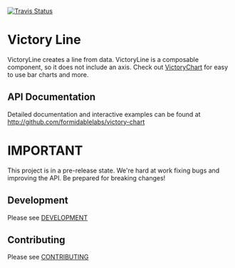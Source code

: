 [![Travis Status][trav_img]][trav_site]

Victory Line
============

VictoryLine creates a line from data. VictoryLine is a composable component, so it does not include an axis.  Check out [VictoryChart](https://github.com/formidablelabs/victory-chart) for easy to use bar charts and more.

API Documentation
-----------------
Detailed documentation and interactive examples can be found at http://github.com/formidablelabs/victory-chart

IMPORTANT
=========

This project is in a pre-release state. We're hard at work fixing bugs and improving the API. Be prepared for breaking changes!

## Development

Please see [DEVELOPMENT](DEVELOPMENT.md)

## Contributing

Please see [CONTRIBUTING](CONTRIBUTING.md)

[trav_img]: https://api.travis-ci.org/FormidableLabs/victory-line.svg
[trav_site]: https://travis-ci.org/FormidableLabs/victory-line
